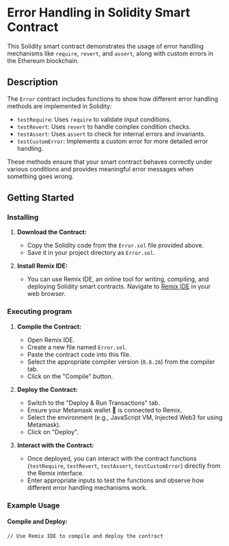 # Error Handling in Solidity Smart Contract

This Solidity smart contract demonstrates the usage of error handling mechanisms like `require`, `revert`, and `assert`, along with custom errors in the Ethereum blockchain.

## Description

The `Error` contract includes functions to show how different error handling methods are implemented in Solidity:
- `testRequire`: Uses `require` to validate input conditions.
- `testRevert`: Uses `revert` to handle complex condition checks.
- `testAssert`: Uses `assert` to check for internal errors and invariants.
- `testCustomError`: Implements a custom error for more detailed error handling.

These methods ensure that your smart contract behaves correctly under various conditions and provides meaningful error messages when something goes wrong.

## Getting Started

### Installing

1. **Download the Contract:**
   - Copy the Solidity code from the `Error.sol` file provided above.
   - Save it in your project directory as `Error.sol`.

2. **Install Remix IDE:**
   - You can use Remix IDE, an online tool for writing, compiling, and deploying Solidity smart contracts. Navigate to [Remix IDE](https://remix.ethereum.org/) in your web browser.

### Executing program

1. **Compile the Contract:**
   - Open Remix IDE.
   - Create a new file named `Error.sol`.
   - Paste the contract code into this file.
   - Select the appropriate compiler version (`0.8.26`) from the compiler tab.
   - Click on the "Compile" button.

2. **Deploy the Contract:**
   - Switch to the "Deploy & Run Transactions" tab.
   - Ensure your Metamask wallet 🦊 is connected to Remix.
   - Select the environment (e.g., JavaScript VM, Injected Web3 for using Metamask).
   - Click on "Deploy".

3. **Interact with the Contract:**
   - Once deployed, you can interact with the contract functions (`testRequire`, `testRevert`, `testAssert`, `testCustomError`) directly from the Remix interface.
   - Enter appropriate inputs to test the functions and observe how different error handling mechanisms work.

### Example Usage

#### Compile and Deploy:
```solidity
// Use Remix IDE to compile and deploy the contract
